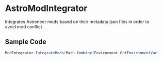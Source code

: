 # AstroModIntegrator
Integrates Astroneer mods based on their metadata.json files in order to avoid mod conflict.

## Sample Code
```cs
ModIntegrator.IntegrateMods(Path.Combine(Environment.GetEnvironmentVariable("LocalAppData"), @"Astro\Saved\Paks"));
```